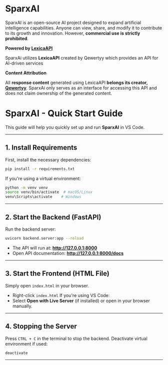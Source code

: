 # SparxAI

SparxAI is an open-source AI project designed to expand artificial intelligence capabilities. Anyone can view, share, and modify it to contribute to its growth and innovation. However, **commercial use is strictly prohibited**.  

**Powered by [LexicaAPI](https://lexica.qewertyy.dev/)**

SparxAi utilizes **LexicaAPI** created by Qewertyy which provides an API for AI-driven services  

**Content Attribution** 

All **response content** generated using LexicaAPI **belongs its creator, [Qewertyy](https://github.com/QEWERTYY)**. SparxAi only serves as an interface for accessing this API and does not claim ownership of the generated content.

# SparxAI - Quick Start Guide

This guide will help you quickly set up and run **SparxAI** in VS Code.

---

## 1. Install Requirements
First, install the necessary dependencies:

```bash
pip install -r requirements.txt
```

If you're using a virtual environment:
```bash
python -m venv venv
source venv/bin/activate  # macOS/Linux
venv\Scripts\activate    # Windows
```

---

## 2. Start the Backend (FastAPI)
Run the backend server:

```bash
uvicorn backend.server:app --reload
```

- The API will run at: **http://127.0.0.1:8000**
- Open API documentation: **http://127.0.0.1:8000/docs**

---

## 3. Start the Frontend (HTML File)
Simply open `index.html` in your browser. 
- Right-click `index.html`
If you're using VS Code:
- Select **Open with Live Server** (if installed) or open in your browser manually.

---

## 4. Stopping the Server
Press `CTRL + C` in the terminal to stop the backend.
Deactivate virtual environment if used:
```bash
deactivate
```

---



